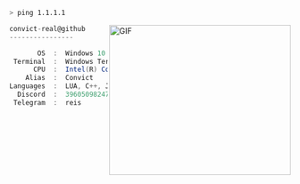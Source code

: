 ```zsh
> ping 1.1.1.1
```
  <img align="right" alt="GIF" src="https://github.com/abhisheknaiidu/abhisheknaiidu/blob/master/code.gif?raw=true" width="325" height="270" />


```csharp
convict-real@github
----------------

       OS  :  Windows 10 x64
 Terminal  :  Windows Terminal
      CPU  :  Intel(R) Core(TM) i5-11500K CPU @ 4.50GHz
    Alias  :  Convict
Languages  :  LUA, C++, JS
  Discord  :  396050982477365248
 Telegram  :  reis
```
